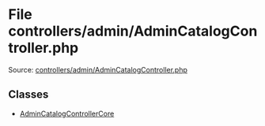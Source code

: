 File controllers/admin/AdminCatalogController.php
=========

Source: [controllers/admin/AdminCatalogController.php](https://github.com/PrestaShop/PrestaShop/blob/1.5.0.2/controllers/admin/AdminCatalogController.php)


Classes
-------

* [AdminCatalogControllerCore](class.AdminCatalogControllerCore.md)

